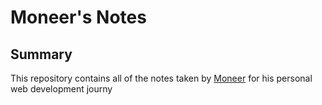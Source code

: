 # Moneer's Notes
## Summary
This repository contains all of the notes taken by [Moneer](https://github.com/moneeroz) for his personal web development journy